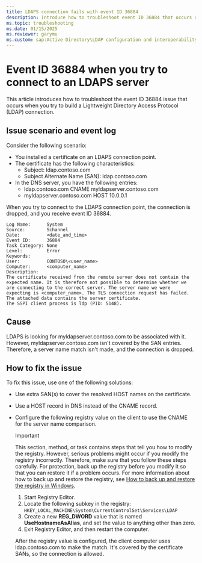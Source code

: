 ```yaml
---
title: LDAPS connection fails with event ID 36884
description: Introduce how to troubleshoot event ID 36884 that occurs during LDAPS connections.
ms.topic: troubleshooting
ms.date: 01/15/2025
ms.reviewer: garymu
ms.custom: sap:Active Directory\LDAP configuration and interoperability, csstroubleshoot
---
```

# Event ID 36884 when you try to connect to an LDAPS server

This article introduces how to troubleshoot the event ID 36884 issue that occurs when you try to build a Lightweight Directory Access Protocol (LDAP) connection.

## Issue scenario and event log

Consider the following scenario:

- You installed a certificate on an LDAPS connection point.
- The certificate has the following characteristics:  
  - Subject: ldap.contoso.com  
  - Subject Alternate Name (SAN): ldap.contoso.com
- In the DNS server, you have the following entries:  
  - ldap.contoso.com CNAME myldapserver.contoso.com  
  - myldapserver.contoso.com HOST 10.0.0.1

When you try to connect to the LDAPS connection point, the connection is dropped, and you receive event ID 36884.

```output
Log Name:      System
Source:        Schannel
Date:          <date_and_time>
Event ID:      36884
Task Category: None
Level:         Error
Keywords:      
User:          CONTOSO\<user_name>
Computer:      <computer_name>
Description:
The certificate received from the remote server does not contain the expected name. It is therefore not possible to determine whether we are connecting to the correct server. The server name we were expecting is <computer_name>. The TLS connection request has failed. The attached data contains the server certificate.
The SSPI client process is ldp (PID: 5148).
```

## Cause

LDAPS is looking for myldapserver.contoso.com to be associated with it. However, myldapserver.contoso.com isn't covered by the SAN entries. Therefore, a server name match isn't made, and the connection is dropped.

## How to fix the issue

To fix this issue, use one of the following solutions:

- Use extra SAN(s) to cover the resolved HOST names on the certificate.
- Use a HOST record in DNS instead of the CNAME record.
- Configure the following registry value on the client to use the CNAME for the server name comparison.

  > [!IMPORTANT]
  > This section, method, or task contains steps that tell you how to modify the registry. However, serious problems might occur if you modify the registry incorrectly. Therefore, make sure that you follow these steps carefully. For protection, back up the registry before you modify it so that you can restore it if a problem occurs. For more information about how to back up and restore the registry, see [How to back up and restore the registry in Windows](https://support.microsoft.com/help/322756).

  1. Start Registry Editor.
  2. Locate the following subkey in the registry:  
     `HKEY_LOCAL_MACHINE\System\CurrentControlSet\Services\LDAP`
  3. Create a new **REG_DWORD** value that is named **UseHostnameAsAlias**, and set the value to anything other than zero.
  4. Exit Registry Editor, and then restart the computer.

  After the registry value is configured, the client computer uses ldap.contoso.com to make the match. It's covered by the certificate SANs, so the connection is allowed.
